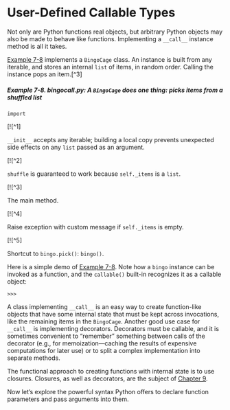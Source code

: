 # User-Defined Callable Types

Not only are Python functions real objects, but arbitrary Python objects may also be made to behave like functions. Implementing a `__call__` instance method is all it takes.

[Example 7-8](#ex_bingo_callable) implements a `BingoCage` class. An instance is built from any iterable, and stores an internal `list` of items, in random order. Calling the instance pops an item.[^3]

##### Example 7-8. bingocall.py: A `BingoCage` does one thing: picks items from a shuffled list

```
import
```

[![^1]

`__init__` accepts any iterable; building a local copy prevents unexpected side effects on any `list` passed as an argument.

[![^2]

`shuffle` is guaranteed to work because `self._items` is a `list`.

[![^3]

The main method.

[![^4]

Raise exception with custom message if `self._items` is empty.

[![^5]

Shortcut to `bingo.pick()`: `bingo()`.

Here is a simple demo of [Example 7-8](#ex_bingo_callable). Note how a `bingo` instance can be invoked as a function, and the `callable()` built-in recognizes it as a callable object:

```
>>>
```

A class implementing `__call__` is an easy way to create function-like objects that have some internal state that must be kept across invocations, like the remaining items in the `BingoCage`. Another good use case for `__call__` is implementing decorators. Decorators must be callable, and it is sometimes convenient to “remember” something between calls of the decorator (e.g., for memoization—caching the results of expensive computations for later use) or to split a complex implementation into separate methods.

The functional approach to creating functions with internal state is to use closures. Closures, as well as decorators, are the subject of [Chapter 9](ch09.html#closures_and_decorators).

Now let’s explore the powerful syntax Python offers to declare function parameters and pass arguments into them.